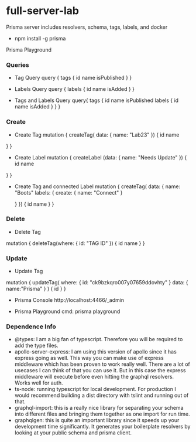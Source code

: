# full-server-lab
Prisma server includes resolvers, schema, tags, labels, and docker

+ npm install -g prisma

Prisma Playground

### Queries
+ Tag Query
query {
  tags {
    id
    name
    isPublished
  }
}

+ Labels Query
query {
  labels {
    id
    name
    isAdded
  }
}

+ Tags and Labels Query
query{
  tags {
    id
    name
    isPublished
    labels {
      id
      name
      isAdded
    }
  }
}

### Create 
+ Create Tag
mutation { 
  createTag(
    data: { 
      name: "Lab23" }) 
  { 
    id 
    name

} }

+ Create Label
mutation { 
    createLabel
  (data: 
    { name: 
      "Needs Update" 
    }) 
  { 
    id 
    name

} 
}

+ Create Tag and connected Label
mutation { 
  createTag(
    data: { 
      name: "Boots"
  labels: {
    create: {
      name: "Connect"
    }

  }
    }) 
  { 
    id 
    name
  } 
}

### Delete
 + Delete Tag
 
mutation {
  deleteTag(where: {
    id: "TAG ID"
  }) {
    id
    name
  }
}

### Update
+ Update Tag

mutation {
  updateTag(
    where: {
      id: "ck9bzkqro007y07659ddovhty"
    }
    data: {
      name:"Prisma"
    }
  ) {
    id
  }
}

+ Prisma Console http://localhost:4466/_admin

+ Prisma Playground cmd: prisma playground

### Dependence Info

+ @types: I am a big fan of typescript. Therefore you will be required to add the type files.
+ apollo-server-express: I am using this version of apollo since it has express going as well. This way you can make use of express middleware which has been proven to work really well. There are a lot of usecases I can think of that you can use it. But in this case the express middleware will execute before even hitting the graphql resolvers. Works well for auth.
+ ts-node: running typescript for local development. For production I would recommend building a dist directory with tslint and running out of that.
+ graphql-import: this is a really nice library for separating your schema into different files and bringing them together as one import for run time.
+ graphqlgen: this is quite an important library since it speeds up your development time significantly. It generates your boilerplate resolvers by looking at your public schema and prisma client.